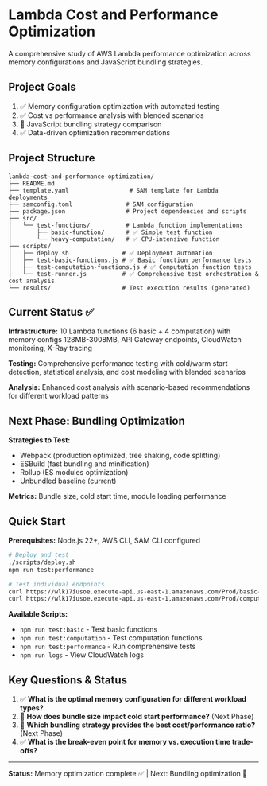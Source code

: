 # Lambda Cost and Performance Optimization

A comprehensive study of AWS Lambda performance optimization across memory configurations and JavaScript bundling strategies.

## Project Goals
1. ✅ Memory configuration optimization with automated testing
2. ✅ Cost vs performance analysis with blended scenarios  
3. 🔄 JavaScript bundling strategy comparison
4. ✅ Data-driven optimization recommendations

## Project Structure

```
lambda-cost-and-performance-optimization/
├── README.md
├── template.yaml                 # SAM template for Lambda deployments
├── samconfig.toml               # SAM configuration
├── package.json                 # Project dependencies and scripts
├── src/
│   └── test-functions/          # Lambda function implementations
│       ├── basic-function/      # ✅ Simple test function
│       └── heavy-computation/   # ✅ CPU-intensive function
├── scripts/
│   ├── deploy.sh               # ✅ Deployment automation
│   ├── test-basic-functions.js # ✅ Basic function performance tests
│   ├── test-computation-functions.js # ✅ Computation function tests
│   └── test-runner.js          # ✅ Comprehensive test orchestration & cost analysis
└── results/                    # Test execution results (generated)
```

## Current Status ✅

**Infrastructure:** 10 Lambda functions (6 basic + 4 computation) with memory configs 128MB-3008MB, API Gateway endpoints, CloudWatch monitoring, X-Ray tracing

**Testing:** Comprehensive performance testing with cold/warm start detection, statistical analysis, and cost modeling with blended scenarios

**Analysis:** Enhanced cost analysis with scenario-based recommendations for different workload patterns

## Next Phase: Bundling Optimization

**Strategies to Test:**
- Webpack (production optimized, tree shaking, code splitting)
- ESBuild (fast bundling and minification)
- Rollup (ES modules optimization)
- Unbundled baseline (current)

**Metrics:** Bundle size, cold start time, module loading performance

## Quick Start

**Prerequisites:** Node.js 22+, AWS CLI, SAM CLI configured

```bash
# Deploy and test
./scripts/deploy.sh
npm run test:performance

# Test individual endpoints
curl https://wlk17iusoe.execute-api.us-east-1.amazonaws.com/Prod/basic-128
curl https://wlk17iusoe.execute-api.us-east-1.amazonaws.com/Prod/computation-128
```

**Available Scripts:**
- `npm run test:basic` - Test basic functions
- `npm run test:computation` - Test computation functions  
- `npm run test:performance` - Run comprehensive tests
- `npm run logs` - View CloudWatch logs

## Key Questions & Status

1. ✅ **What is the optimal memory configuration for different workload types?**
2. 🔄 **How does bundle size impact cold start performance?** (Next Phase)
3. 🔄 **Which bundling strategy provides the best cost/performance ratio?** (Next Phase)
4. ✅ **What is the break-even point for memory vs. execution time trade-offs?**

---

**Status:** Memory optimization complete ✅ | Next: Bundling optimization 🔄
